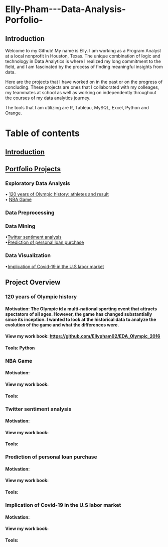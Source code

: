 # Elly-Pham---Data-Analysis-Porfolio-

## Introduction 
Welcome to my Github! My name is Elly. I am working as a Program Analyst at a local nonprofit in Houston, Texas. The unique combination of logic and technology in Data Analytics is where I realized my long commitment to the field, and I am fascinated by the process of finding meaningful insights from data. 

Here are the projects that I have worked on in the past or on the progress of concluding. These projects are ones that I collaborated with my colleages, my teammates at school as well as working on independently throughout the courses of my data analytics journey. 

The tools that I am utilizing are R, Tableau, MySQL, Excel, Python and Orange. 
     
# Table of contents     
 ## [Introduction](#Introduction) <br/>
 ## [Portfolio Projects](#Portfolio-Projects) <br/>
   ### Exploratory Data Analysis
   • [120 years of Olympic history: athletes and result](#120-years-of-Olympic-history) <br/>
   • [NBA Game](#NBA-Game) <br/>
   ### Data Preprocessing
     
   ### Data Mining
   •[Twitter sentiment analysis](#Twitter-sentiment-analysis) <br/>
   •[Prediction of personal loan purchase](#Prediction-of-personal-loan-purchase)<br/>
   ### Data Visualization
   •[Implication of Covid-19 in the U.S labor market](#Implication-of-Covid-19-in-the-U.S-labor-market) <br/>
   

## Project Overview

 ### 120 years of Olympic history
  #### Motivation: The Olympic id a multi-national sporting event that attracts spectators of all ages. However, the game has changed substantially since its inception. I wanted to look at the historical data to analyze the evolution of the game and what the differences were.
  #### View my work book: https://github.com/Ellypham92/EDA_Olympic_2016
  #### Tools: Python 
 ### NBA Game
  #### Motivation:  
  #### View my work book: 
  #### Tools: 
  
 ### Twitter sentiment analysis
  #### Motivation:  
  #### View my work book: 
  #### Tools: 

 ### Prediction of personal loan purchase 
  #### Motivation:  
  #### View my work book: 
  #### Tools: 
  
### Implication of Covid-19 in the U.S labor market
  #### Motivation:  
  #### View my work book: 
  #### Tools: 
